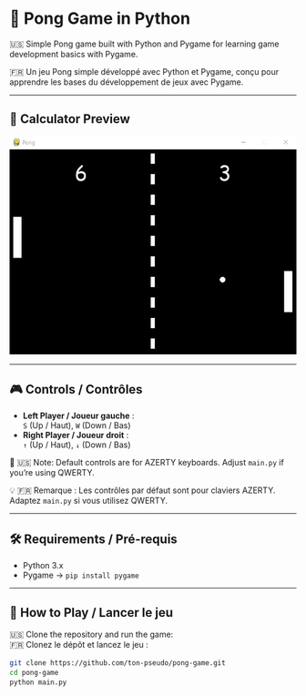 # 🏓 Pong Game in Python

🇺🇸 Simple Pong game built with Python and Pygame for learning game development basics with Pygame.

🇫🇷 Un jeu Pong simple développé avec Python et Pygame, conçu pour apprendre les bases du développement de jeux avec Pygame.

---

## 📸 Calculator Preview

<img src="./assets/pong-preview.jpg" width="auto" height="auto" alt="Calculator Preview">

---

## 🎮 Controls / Contrôles

-   **Left Player / Joueur gauche** :  
    `S` (Up / Haut), `W` (Down / Bas)
-   **Right Player / Joueur droit** :  
    `↑` (Up / Haut), `↓` (Down / Bas)

🧠 🇺🇸 Note: Default controls are for AZERTY keyboards. Adjust `main.py` if you’re using QWERTY.

💡 🇫🇷 Remarque : Les contrôles par défaut sont pour claviers AZERTY. Adaptez `main.py` si vous utilisez QWERTY.

---

## 🛠 Requirements / Pré-requis

-   Python 3.x
-   Pygame → `pip install pygame`

---

## 🚀 How to Play / Lancer le jeu

🇺🇸 Clone the repository and run the game:  
🇫🇷 Clonez le dépôt et lancez le jeu :

```bash
git clone https://github.com/ton-pseudo/pong-game.git
cd pong-game
python main.py
```
